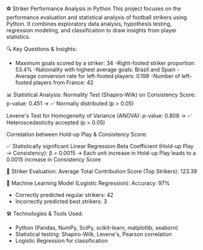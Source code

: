 ⚽ Striker Performance Analysis in Python
This project focuses on the performance evaluation and statistical analysis of football strikers using Python. 
It combines exploratory data analysis, hypothesis testing, regression modeling, and classification to draw insights from player statistics.

🔍 Key Questions & Insights:
- Maximum goals scored by a striker: 34
-Right-footed striker proportion: 53.4%
-Nationality with highest average goals: Brazil and Spain
-Average conversion rate for left-footed players: 0.198
-Number of left-footed players from France: 42

📊 Statistical Analysis:
Normality Test (Shapiro-Wilk) on Consistency Score:
p-value: 0.451 → ✅ Normally distributed (p > 0.05)

Levene's Test for Homogeneity of Variance (ANOVA):
p-value: 0.808 → ✅ Heteroscedasticity accepted (p > 0.05)

Correlation between Hold-up Play & Consistency Score:

✅ Statistically significant
Linear Regression Beta Coefficient (Hold-up Play → Consistency):
β = 0.0015 → Each unit increase in Hold-up Play leads to a 0.0015 increase in Consistency Score

🏅 Striker Evaluation:
Average Total Contribution Score (Top Strikers): 123.39

🤖 Machine Learning Model (Logistic Regression):
Accuracy: 97%
- Correctly predicted regular strikers: 42
- Incorrectly predicted best strikers: 3

🛠 Technologies & Tools Used:
- Python (Pandas, NumPy, SciPy, scikit-learn, matplotlib, seaborn)
- Statistical testing: Shapiro-Wilk, Levene's, Pearson correlation
- Logistic Regression for classification
